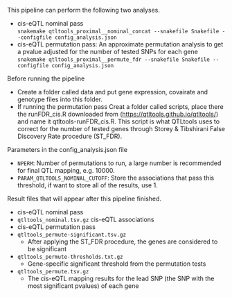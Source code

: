 
This pipeline can perform the following two analyses.
 - cis-eQTL nominal pass  <br />
  `snakemake qtltools_proximal__nominal_concat --snakefile Snakefile --configfile config_analysis.json`  <br />
 - cis-eQTL permutation pass: An approximate permutation analysis to get a pvalue adjusted for the number of tested SNPs for each gene  <br />
  `snakemake qtltools_proximal__permute_fdr --snakefile Snakefile --configfile config_analysis.json`

Before running the pipeline
 - Create a folder called data and put gene expression, covairate and genotype files into this folder.
 - If running the permutation pass Creat a folder called scripts, place there the runFDR_cis.R downloaded from (https://qtltools.github.io/qtltools/) and name it qtltools-runFDR_cis.R. This script is what QTLtools uses to correct for the number of tested genes through Storey & Tibshirani False Discovery Rate procedure (ST_FDR).
 
Parameters in the config_analysis.json file
 - `NPERM`: Number of permutations to run, a large number is recommended for final QTL mapping, e.g. 10000. <br />
 - `PARAM_QTLTOOLS_NOMINAL_CUTOFF`: Store the associations that pass this threshold, if want to store all of the results, use 1.

Result files that will appear after this pipeline finished. 
 - cis-eQTL nominal pass  <br />
 - `qtltools_nominal.tsv.gz` cis-eQTL associations <br />
 - cis-eQTL permutation pass  <br />
 - `qtltools_permute-significant.tsv.gz`  <br /> 
    - After applying the ST_FDR procedure, the genes are considered to be significant 
 - `qtltools_permute-thresholds.txt.gz`  <br /> 
    - Gene-specific significant threshold from the permutation tests
 - `qtltools_permute.tsv.gz` <br /> 
    - The cis-eQTL mapping results for the lead SNP (the SNP with the most significant pvalues) of each gene 
 
 
